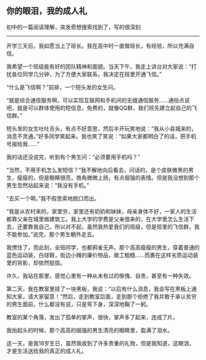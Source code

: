 ##  你的眼泪，我的成人礼

初中的一篇阅读理解，突发奇想搜索找到了，写的很深刻

-----------------------------------------------------------------------------------------

   开学三天后，我如愿当上了班长。我在高中时一直做班长，有经验，所以充满自信。

  我希望一个班级能有好的团队精神和面貌。当天下午，我走上讲台对大家说：“打扰各位同学几分钟，为了方便大家联系，我决定在班里开通飞信。”

  “什么是飞信啊？”前排，一个短头发的女生问。

  “就是综合通信服务啊，可以实现互联网和手机间的无缝通信服务……通俗点说吧，就是可以群体使用的短信息，免费的，就像QQ群，我们班先建立起自己的飞信群。”

  短头发的女生吐吐舌头，有点不好意思，然后半开玩笑地说：“我从小县城来的，消息不灵通。”好多同学笑起来。我也笑了笑说：“如果大家都明白了的话，把手机号报给我……”

  我的话还没说完，听到有个男生问：“必须要用手机吗？”

  “当然，不用手机怎么发短信？”我不解地向后看去，问话的，是个皮肤微黑的男生，瘦瘦的，但是眼睛很亮，唇角微微上扬，有点倔强的表情。但是我没想到那个男生忽然站起来说：“我没有手机。”

  “去买一个啊。”我不假思索地脱口而出。

  “我是从农村来的，家里穷，家里还有奶奶和妹妹，母亲身体不好，一家人的生活都靠父亲在城里做建筑工。我上大学的学费是父亲借来的，在大学里怎么生活下去，还要靠我自己，所以对不起，虽然我热爱我们的班级，但是班里的飞信群，我不能参加。”说完，那个男生朝外走去。

  我愣住了，而此刻，全班同学，也都鸦雀无声。那个高高瘦瘦的男生，穿着普通的蓝色运动装，白球鞋，街边小摊的廉价物品，做工粗糙……而裹在这样劣质运动装里的背影，却依然挺拔。

  许久，我站在那里，感觉心里有一种从未有过的惭愧、自责，甚至有一种失效。

  第二天，我在教室里挂了一块黑板，我说：“以后有什么消息，我会写在黑板上通知大家，请大家留意！”然后，走到教室后面，走到那个拒绝了我并敢于承认贫穷的男生面前，什么都没有说，只是弯下身，深深地鞠了一躬。

  教室的某个角落，发出了孤单的掌声，很快，掌声多了起来，连成了片。

  我抬起头的时候，那个高高的倔强的男生清亮的眼睛里，盈满了泪水。

  这一天，是我18岁生日，虽然我收到了许多贵重的礼物，但是我知道，这眼泪，才是生活送给我的真正的成人礼。